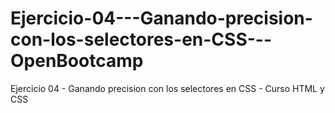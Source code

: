 # Ejercicio-04---Ganando-precision-con-los-selectores-en-CSS---OpenBootcamp
Ejercicio 04 - Ganando precision con los selectores en CSS - Curso HTML y CSS
